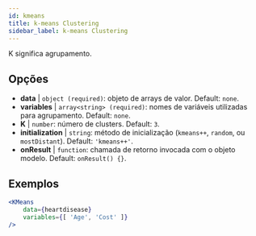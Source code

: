 ```yaml
---
id: kmeans
title: k-means Clustering
sidebar_label: k-means Clustering
---
```


K significa agrupamento.

## Opções

* __data__ | `object (required)`: objeto de arrays de valor. Default: `none`.
* __variables__ | `array<string> (required)`: nomes de variáveis utilizadas para agrupamento. Default: `none`.
* __K__ | `number`: número de clusters. Default: `3`.
* __initialization__ | `string`: método de inicialização (`kmeans++`, `random`, ou `mostDistant`). Default: `'kmeans++'`.
* __onResult__ | `function`: chamada de retorno invocada com o objeto modelo. Default: `onResult() {}`.


## Exemplos

```jsx live
<KMeans 
    data={heartdisease} 
    variables={[ 'Age', 'Cost' ]}
/>
```

